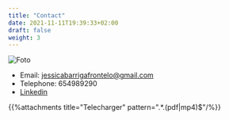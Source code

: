 ```yaml
---
title: "Contact"
date: 2021-11-11T19:39:33+02:00
draft: false
weight: 3
---
```

![Foto](/home/jessica/JessicaBarriga.jpg)
- Email: jessicabarrigafrontelo@gmail.com
- Telephone: 654989290
- [Linkedin](https://www.linkedin.com/in/jessicabarrigafrontelo "Ver perfil")

{{%attachments title="Telecharger" pattern=".*\.(pdf|mp4)$"/%}}